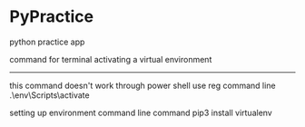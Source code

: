 # PyPractice

python practice app

command for terminal
activating a virtual environment

---
this command doesn't work through power shell use reg command line
    	.\env\Scripts\activate


setting up environment command line command
pip3 install virtualenv